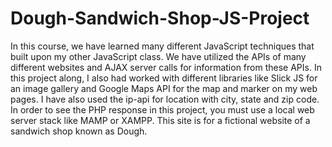 # Dough-Sandwich-Shop-JS-Project


In this course, we have learned many different JavaScript techniques that built upon my other JavaScript class. We have utilized the APIs of many different websites and AJAX server calls for information from these APIs. In this project along, I also had worked with different libraries like Slick JS for an image gallery and Google Maps API for the map and marker on my web pages. I have also used the ip-api for location with city, state and zip code. In order to see the PHP response in this project, you must use a local web server stack like MAMP or XAMPP. This site is for a fictional website of a sandwich shop known as Dough.